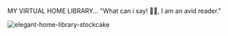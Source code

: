 MY VIRTUAL HOME LIBRARY...
"What can i say! 😮‍💨, I am an avid reader."


![elegant-home-library-stockcake](https://github.com/user-attachments/assets/f458fcd3-9739-42d7-bc26-9d9b6308505e)  

